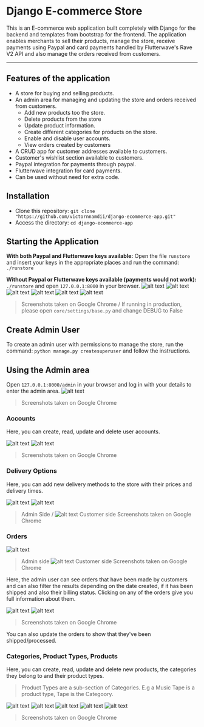 # Django E-commerce Store

This is an E-commerce web application built completely with Django for the backend and templates from bootstrap for the frontend.
The application enables merchants to sell their products, manage the store, receive payments using Paypal and card payments handled by Flutterwave's Rave V2 API and also manage the orders received from customers.
- - - -

## Features of the application

* A store for buying and selling products.
* An admin area for managing and updating the store and orders received from customers.
  * Add new products too the store.
  * Delete products from the store
  * Update product information.
  * Create different categories for products on the store.
  * Enable and disable user accounts.
  * View orders created by customers
* A CRUD app for customer addresses available to customers.
* Customer's wishlist section available to customers.
* Paypal integration for payments through paypal.
* Flutterwave integration for card payments.
* Can be used without need for extra code.

## Installation

* Clone this repository: `git clone "https://github.com/victornnamdii/django-ecommerce-app.git"`
* Access the directory: `cd django-ecommerce-app`

## Starting the Application

**With both Paypal and Flutterwave keys available:**
Open the file `runstore` and insert your keys in the appropriate places and run the command:
```./runstore```

**Without Paypal or Flutterwave keys available (payments would not work):**
```./runstore```
and open `127.0.0.1:8000` in your browser.
![alt text](https://github.com/victornnamdii/django-ecommerce-app/blob/main/_images/image3.png?raw=true)
![alt text](https://github.com/victornnamdii/django-ecommerce-app/blob/main/_images/image18.png?raw=true)
![alt text](https://github.com/victornnamdii/django-ecommerce-app/blob/main/_images/image19.png?raw=true)
![alt text](https://github.com/victornnamdii/django-ecommerce-app/blob/main/_images/image20.png?raw=true)
![alt text](https://github.com/victornnamdii/django-ecommerce-app/blob/main/_images/image21.png?raw=true)
![alt text](https://github.com/victornnamdii/django-ecommerce-app/blob/main/_images/image17.png?raw=true)
> Screenshots taken on Google Chrome
/
> If running in production, please open `core/settings/base.py` and change DEBUG to False

## Create Admin User

To create an admin user with permissions to manage the store, run the command:
```python manage.py createsuperuser```
and follow the instructions.

## Using the Admin area

Open `127.0.0.1:8000/admin` in your browser and log in with your details to enter the admin area.
![alt text](https://github.com/victornnamdii/django-ecommerce-app/blob/main/_images/image.png?raw=true)
> Screenshots taken on Google Chrome

### Accounts

Here, you can create, read, update and delete user accounts.

![alt text](https://github.com/victornnamdii/django-ecommerce-app/blob/main/_images/image8.png?raw=true)
![alt text](https://github.com/victornnamdii/django-ecommerce-app/blob/main/_images/image9.png?raw=true)
> Screenshots taken on Google Chrome

### Delivery Options

Here, you can add new delivery methods to the store with their prices and delivery times.

![alt text](https://github.com/victornnamdii/django-ecommerce-app/blob/main/_images/image6.png?raw=true)
![alt text](https://github.com/victornnamdii/django-ecommerce-app/blob/main/_images/image7.png?raw=true)
> Admin Side
/
![alt text](https://github.com/victornnamdii/django-ecommerce-app/blob/main/_images/image15.png?raw=true)
> Customer side
> Screenshots taken on Google Chrome

### Orders

![alt text](https://github.com/victornnamdii/django-ecommerce-app/blob/main/_images/image2.png?raw=true)
> Admin side
![alt text](https://github.com/victornnamdii/django-ecommerce-app/blob/main/_images/image16.png?raw=true)
> Customer side
> Screenshots taken on Google Chrome

Here, the admin user can see orders that have been made by customers and can also filter the results depending on the date created, if it has been shipped and also their billing status.
Clicking on any of the orders give you full information about them.

![alt text](https://github.com/victornnamdii/django-ecommerce-app/blob/main/_images/image4.png?raw=true)
![alt text](https://github.com/victornnamdii/django-ecommerce-app/blob/main/_images/image5.png?raw=true)
> Screenshots taken on Google Chrome

You can also update the orders to show that they've been shipped/processed.

### Categories, Product Types, Products

Here, you can create, read, update and delete new products, the categories they belong to and their product types.
> Product Types are a sub-section of Categories. E.g a Music Tape is a product type, Tape is the Categoory.

![alt text](https://github.com/victornnamdii/django-ecommerce-app/blob/main/_images/image10.png?raw=true)
![alt text](https://github.com/victornnamdii/django-ecommerce-app/blob/main/_images/image11.png?raw=true)
![alt text](https://github.com/victornnamdii/django-ecommerce-app/blob/main/_images/image12.png?raw=true)
![alt text](https://github.com/victornnamdii/django-ecommerce-app/blob/main/_images/image13.png?raw=true)
![alt text](https://github.com/victornnamdii/django-ecommerce-app/blob/main/_images/image14.png?raw=true)
> Screenshots taken on Google Chrome
